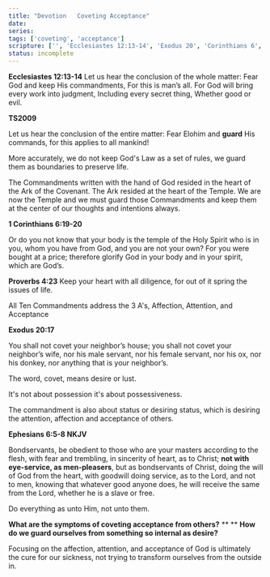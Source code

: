 ```yaml
---
title: "Devotion   Coveting Acceptance"
date: 
series: 
tags: ['coveting', 'acceptance']
scripture: ['', 'Ecclesiastes 12:13-14', 'Exodus 20', 'Corinthians 6', 'Corinthians 6:19-20', 'Proverbs 4', '1', 'Ecclesiastes 12', 'the 3']
status: incomplete
---
```


**Ecclesiastes 12:13-14**
Let us hear the conclusion of the whole matter:
Fear God and keep His commandments,
For this is man’s all.
For God will bring every work into judgment,
Including every secret thing,
Whether good or evil.

**TS2009**

Let us hear the conclusion of the entire matter: Fear Elohim and **guard** His commands, for this applies to all mankind!

More accurately, we do not keep God's Law as a set of rules, we guard them as boundaries to preserve life.

The Commandments written with the hand of God resided in the heart of the Ark of the Covenant. The Ark resided at the heart of the Temple. We are now the Temple and we must guard those Commandments and keep them at the center of our thoughts and intentions always.

**1 Corinthians 6:19-20**

Or do you not know that your body is the temple of the Holy Spirit who is in you, whom you have from God, and you are not your own? For you were bought at a price; therefore glorify God in your body and in your spirit, which are God’s.

**Proverbs 4:23**
Keep your heart with all diligence, for out of it spring the issues of life.

All Ten Commandments address the 3 A's, Affection, Attention, and Acceptance

**Exodus 20:17**

You shall not covet your neighbor’s house; you shall not covet your neighbor’s wife, nor his male servant, nor his female servant, nor his ox, nor his donkey, nor anything that is your neighbor’s.

The word, covet, means desire or lust.

It's not about possession it's about possessiveness.

The commandment is also about status or desiring status, which is desiring the attention, affection and acceptance of others.

**‭‭Ephesians‬ ‭6:5-8‬ ‭NKJV‬‬**

Bondservants, be obedient to those who are your masters according to the flesh, with fear and trembling, in sincerity of heart, as to Christ; **not with eye-service, as men-pleasers**, but as bondservants of Christ, doing the will of God from the heart, with goodwill doing service, as to the Lord, and not to men, knowing that whatever good anyone does, he will receive the same from the Lord, whether he is a slave or free.

Do everything as unto Him, not unto them.

**What are the symptoms of coveting acceptance from others?**
**
**
**How do we guard ourselves from something so internal as desire?**

Focusing on the affection, attention, and acceptance of God is ultimately the cure for our sickness, not trying to transform ourselves from the outside in.
